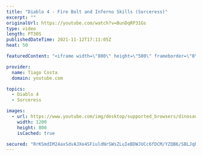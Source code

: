 ```yaml
---
title: "Diablo 4 - Fire Bolt and Inferno Skills (Sorceress)"
excerpt: ""
originalUrl: https://youtube.com/watch?v=BunDqRP31Gs
type: video
length: PT30S
publishedDateTime: 2021-11-12T17:11:05Z
heat: 50

featuredContent: "<iframe width=\"800\" height=\"500\" frameborder=\"0\" src=\"https://www.youtube.com/embed/BunDqRP31Gs\" allow=\"accelerometer; autoplay; encrypted-media; gyroscope; picture-in-picture\" allowfullscreen></iframe>"

provider:
  name: Tiago Costa
  domain: youtube.com

topics:
  - Diablo 4
  - Sorceress

images:
  - url: https://www.youtube.com/img/desktop/supported_browsers/dinosaur.png
    width: 1200
    height: 800
    isCached: true

secured: "RrKSmdIM24axSdvAJXe4SFiuldNrSWsZLuIeBDWJUCc6fDCM/YZQB6/SBLJqhPKOSQCko/wP7pd91G6IYWQIB7O6IhLoHfceWsCo3Ghw8Q3+R8a+0limZ83EEf+3immacNVTJwLZISUt7iliEGWY2IfkORrNDstfqSp5jk7olVhfrpHz6yZZSoYhNtpoueTLZk3bKyMWjbhiIWqygjutcJLC6672qIBuafUU3dLw7tjwB3z0oB5sGFB64OUo6somwG1/pmR/nTZTWD6xBp9UpJF84c51QVALsxc7NnYepEnkA7afSWS4pY+iCt0EEF9HAQ0hKqi6JypzcXvW85anaLNQ8/993GcCt6/HA4/w6pYUilR8NmfzvEO2epEfqWktUoB9ZAkpOajIYIgVtMP4mxNKYOGdJBTzGyYH8YWCRnI=;4Mc83s+Z3NWNzfmKgrW7Pg=="
---
```


